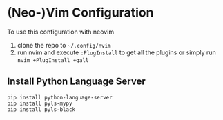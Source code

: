 (Neo-)Vim Configuration
=======================

To use this configuration with neovim

1. clone the repo to `~/.config/nvim`
3. run nvim and execute `:PlugInstall` to get all the plugins
   or simply run `nvim +PlugInstall +qall`


## Install Python Language Server

    pip install python-language-server
    pip install pyls-mypy
    pip install pyls-black

